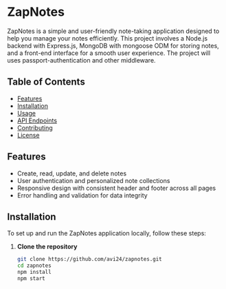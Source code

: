 # ZapNotes

ZapNotes is a simple and user-friendly note-taking application designed to help you manage your notes efficiently. This project involves a Node.js backend with Express.js, MongoDB with mongoose ODM for storing notes, and a front-end interface for a smooth user experience. The project will uses passport-authentication and other middleware.

## Table of Contents

- [Features](#features)
- [Installation](#installation)
- [Usage](#usage)
- [API Endpoints](#api-endpoints)
- [Contributing](#contributing)
- [License](#license)

## Features

- Create, read, update, and delete notes
- User authentication and personalized note collections
- Responsive design with consistent header and footer across all pages
- Error handling and validation for data integrity

## Installation

To set up and run the ZapNotes application locally, follow these steps:

1. **Clone the repository**

   ```bash
   git clone https://github.com/avi24/zapnotes.git
   cd zapnotes
   npm install
   npm start
   ```
